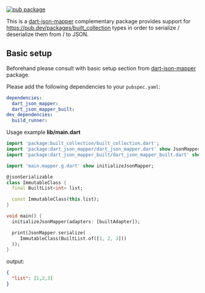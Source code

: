 [![pub package](https://img.shields.io/pub/v/dart_json_mapper_built.svg)](https://pub.dartlang.org/packages/dart_json_mapper_built)

This is a [dart-json-mapper][1] complementary package provides support for https://pub.dev/packages/built_collection types in order to serialize / deserialize them from / to JSON.
 
## Basic setup

Beforehand please consult with basic setup section from [dart-json-mapper][1] package. 

Please add the following dependencies to your `pubspec.yaml`:

```yaml
dependencies:
  dart_json_mapper:
  dart_json_mapper_built:
dev_dependencies:
  build_runner:
```

Usage example
**lib/main.dart**
```dart
import 'package:built_collection/built_collection.dart';
import 'package:dart_json_mapper/dart_json_mapper.dart' show JsonMapper, jsonSerializable;
import 'package:dart_json_mapper_built/dart_json_mapper_built.dart' show builtAdapter;

import 'main.mapper.g.dart' show initializeJsonMapper;

@jsonSerializable
class ImmutableClass {
  final BuiltList<int> list;

  const ImmutableClass(this.list);
}

void main() {
  initializeJsonMapper(adapters: [builtAdapter]);

  print(JsonMapper.serialize(
     ImmutableClass(BuiltList.of([1, 2, 3]))
  ));
}
```
output:
```json
{
  "list": [1,2,3]
}
```

[1]: https://github.com/k-paxian/dart-json-mapper